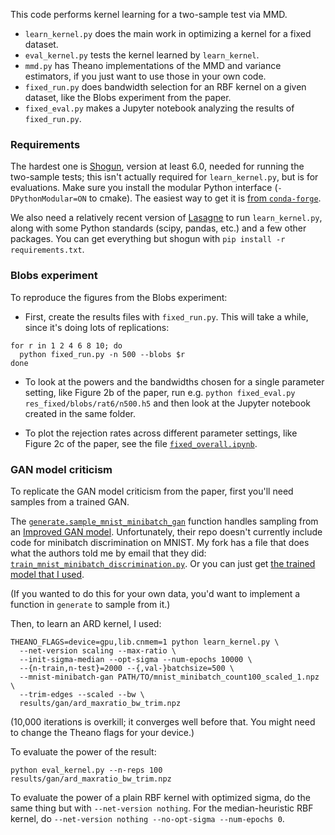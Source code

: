 This code performs kernel learning for a two-sample test via MMD.

- `learn_kernel.py` does the main work in optimizing a kernel for a fixed dataset.
- `eval_kernel.py` tests the kernel learned by `learn_kernel`.
- `mmd.py` has Theano implementations of the MMD and variance estimators, if you just want to use those in your own code.
- `fixed_run.py` does bandwidth selection for an RBF kernel on a given dataset, like the Blobs experiment from the paper.
- `fixed_eval.py` makes a Jupyter notebook analyzing the results of `fixed_run.py`.

### Requirements

The hardest one is [Shogun](http://shogun.ml), version at least 6.0, needed for running the two-sample tests; this isn't actually required for `learn_kernel.py`, but is for evaluations. Make sure you install the modular Python interface (`-DPythonModular=ON` to cmake). The easiest way to get it is [from `conda-forge`](https://github.com/shogun-toolbox/shogun/blob/develop/doc/readme/INSTALL.md#anaconda).

We also need a relatively recent version of [Lasagne](http://lasagne.readthedocs.io/en/latest/user/installation.html) to run `learn_kernel.py`, along with some Python standards (scipy, pandas, etc.) and a few other packages. You can get everything but shogun with `pip install -r requirements.txt`.


### Blobs experiment

To reproduce the figures from the Blobs experiment:

- First, create the results files with `fixed_run.py`. This will take a while, since it's doing lots of replications:

```
for r in 1 2 4 6 8 10; do
  python fixed_run.py -n 500 --blobs $r
done
```

- To look at the powers and the bandwidths chosen for a single parameter setting, like Figure 2b of the paper, run e.g. `python fixed_eval.py res_fixed/blobs/rat6/n500.h5` and then look at the Jupyter notebook created in the same folder.

- To plot the rejection rates across different parameter settings, like Figure 2c of the paper, see the file [`fixed_overall.ipynb`](fixed_overall.ipynb).


### GAN model criticism

To replicate the GAN model criticism from the paper, first you'll need samples from a trained GAN.

The [`generate.sample_mnist_minibatch_gan`](generate.py#L136) function handles sampling from an [Improved GAN model](https://github.com/openai/improved-gan). Unfortunately, their repo doesn't currently include code for minibatch discrimination on MNIST. My fork has a file that does what the authors told me by email that they did: [`train_mnist_minibatch_discrimination.py`](https://github.com/dougalsutherland/improved-gan/blob/mnist-minibatch/mnist_svhn_cifar10/train_mnist_minibatch_discrimination.py). Or you can just get [the trained model that I used](https://github.com/dougalsutherland/improved-gan/blob/mnist-minibatch-with-model/mnist_svhn_cifar10/mnist_minibatch_count100_scaled_1.npz?raw=true).

(If you wanted to do this for your own data, you'd want to implement a function in `generate` to sample from it.)

Then, to learn an ARD kernel, I used:
```
THEANO_FLAGS=device=gpu,lib.cnmem=1 python learn_kernel.py \
  --net-version scaling --max-ratio \
  --init-sigma-median --opt-sigma --num-epochs 10000 \
  --{n-train,n-test}=2000 --{,val-}batchsize=500 \
  --mnist-minibatch-gan PATH/TO/mnist_minibatch_count100_scaled_1.npz \
  --trim-edges --scaled --bw \
  results/gan/ard_maxratio_bw_trim.npz
```
(10,000 iterations is overkill; it converges well before that. You might need to change the Theano flags for your device.)

To evaluate the power of the result:
```
python eval_kernel.py --n-reps 100 results/gan/ard_maxratio_bw_trim.npz
```

To evaluate the power of a plain RBF kernel with optimized sigma, do the same thing but with `--net-version nothing`. For the median-heuristic RBF kernel, do `--net-version nothing --no-opt-sigma --num-epochs 0`.
